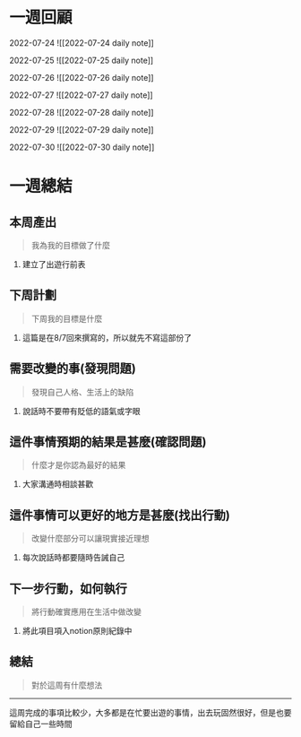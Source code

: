 # 一週回顧
2022-07-24
![[2022-07-24 daily note]]

2022-07-25
![[2022-07-25 daily note]]

2022-07-26
![[2022-07-26 daily note]]

2022-07-27
![[2022-07-27 daily note]]

2022-07-28
![[2022-07-28 daily note]]

2022-07-29
![[2022-07-29 daily note]]

2022-07-30
![[2022-07-30 daily note]]

# 一週總結

## 本周產出
>我為我的目標做了什麼
1. 建立了出遊行前表

## 下周計劃
>下周我的目標是什麼
1. 這篇是在8/7回來撰寫的，所以就先不寫這部份了

## 需要改變的事(發現問題)
>發現自己人格、生活上的缺陷
1. 說話時不要帶有貶低的語氣或字眼

## 這件事情預期的結果是甚麼(確認問題)
>什麼才是你認為最好的結果
1. 大家溝通時相談甚歡

## 這件事情可以更好的地方是甚麼(找出行動)
>改變什麼部分可以讓現實接近理想
1. 每次說話時都要隨時告誡自己

 ## 下一步行動，如何執行
>將行動確實應用在生活中做改變
1. 將此項目項入notion原則紀錄中

## 總結
>對於這周有什麼想法
---

這周完成的事項比較少，大多都是在忙要出遊的事情，出去玩固然很好，但是也要留給自己一些時間
